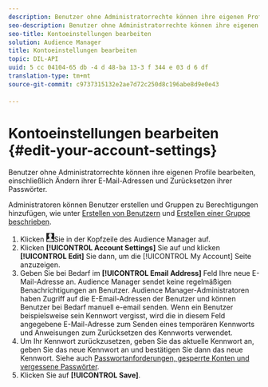 ```yaml
---
description: Benutzer ohne Administratorrechte können ihre eigenen Profile bearbeiten, einschließlich Ändern ihrer E-Mail-Adressen und Zurücksetzen ihrer Passwörter.
seo-description: Benutzer ohne Administratorrechte können ihre eigenen Profile bearbeiten, einschließlich Ändern ihrer E-Mail-Adressen und Zurücksetzen ihrer Passwörter.
seo-title: Kontoeinstellungen bearbeiten
solution: Audience Manager
title: Kontoeinstellungen bearbeiten
topic: DIL-API
uuid: 5 cc 04104-65 db -4 d 48-ba 13-3 f 344 e 03 d 6 df
translation-type: tm+mt
source-git-commit: c9737315132e2ae7d72c250d8c196abe8d9e0e43

---
```



# Kontoeinstellungen bearbeiten {#edit-your-account-settings}

Benutzer ohne Administratorrechte können ihre eigenen Profile bearbeiten, einschließlich Ändern ihrer E-Mail-Adressen und Zurücksetzen ihrer Passwörter.

<!-- t_edit_account_settings.xml -->

Administratoren können Benutzer erstellen und Gruppen zu Berechtigungen hinzufügen, wie unter [Erstellen von Benutzern](../../features/administration/administration-overview.md#create-users) und [Erstellen einer Gruppe beschrieben](../../features/administration/administration-overview.md#create-group).

1. Klicken ![](assets/icon_profile.png)Sie in der Kopfzeile des Audience Manager auf.
1. Klicken **[!UICONTROL Account Settings]** Sie auf und klicken **[!UICONTROL Edit]** Sie dann, um die [!UICONTROL My Account] Seite anzuzeigen.
1. Geben Sie bei Bedarf im **[!UICONTROL Email Address]** Feld Ihre neue E-Mail-Adresse an. Audience Manager sendet keine regelmäßigen Benachrichtigungen an Benutzer. Audience Manager-Administratoren haben Zugriff auf die E-Email-Adressen der Benutzer und können Benutzer bei Bedarf manuell e-email senden. Wenn ein Benutzer beispielsweise sein Kennwort vergisst, wird die in diesem Feld angegebene E-Mail-Adresse zum Senden eines temporären Kennworts und Anweisungen zum Zurücksetzen des Kennworts verwendet.
1. Um Ihr Kennwort zurückzusetzen, geben Sie das aktuelle Kennwort an, geben Sie das neue Kennwort an und bestätigen Sie dann das neue Kennwort.
Siehe auch [Passwortanforderungen, gesperrte Konten und vergessene Passwörter](../../reference/password-requirements.md).
1. Klicken Sie auf **[!UICONTROL Save]**.
